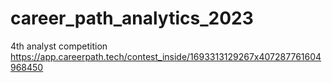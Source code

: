 # career_path_analytics_2023
4th analyst competition https://app.careerpath.tech/contest_inside/1693313129267x407287761604968450
